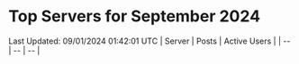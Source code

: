 # Top Servers for September 2024
Last Updated: 09/01/2024 01:42:01 UTC
| Server | Posts | Active Users |
| -- | -- | -- |
